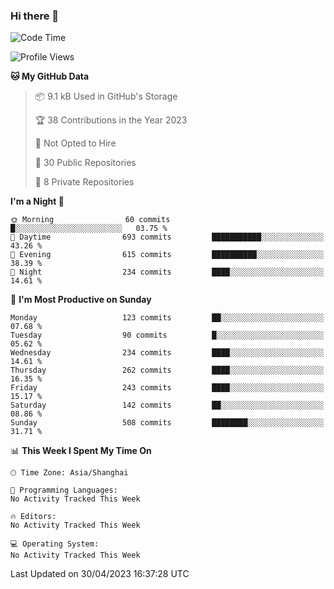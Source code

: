 ### Hi there 👋

<!--
**robinWongM/robinWongM** is a ✨ _special_ ✨ repository because its `README.md` (this file) appears on your GitHub profile.

Here are some ideas to get you started:

- 🔭 I’m currently working on ...
- 🌱 I’m currently learning ...
- 👯 I’m looking to collaborate on ...
- 🤔 I’m looking for help with ...
- 💬 Ask me about ...
- 📫 How to reach me: ...
- 😄 Pronouns: ...
- ⚡ Fun fact: ...
-->

<!--START_SECTION:waka-->
![Code Time](http://img.shields.io/badge/Code%20Time-121%20hrs%2034%20mins-blue)

![Profile Views](http://img.shields.io/badge/Profile%20Views-0-blue)

**🐱 My GitHub Data** 

> 📦 9.1 kB Used in GitHub's Storage 
 > 
> 🏆 38 Contributions in the Year 2023
 > 
> 🚫 Not Opted to Hire
 > 
> 📜 30 Public Repositories 
 > 
> 🔑 8 Private Repositories 
 > 
**I'm a Night 🦉** 

```text
🌞 Morning                60 commits          █░░░░░░░░░░░░░░░░░░░░░░░░   03.75 % 
🌆 Daytime                693 commits         ███████████░░░░░░░░░░░░░░   43.26 % 
🌃 Evening                615 commits         ██████████░░░░░░░░░░░░░░░   38.39 % 
🌙 Night                  234 commits         ████░░░░░░░░░░░░░░░░░░░░░   14.61 % 
```
📅 **I'm Most Productive on Sunday** 

```text
Monday                   123 commits         ██░░░░░░░░░░░░░░░░░░░░░░░   07.68 % 
Tuesday                  90 commits          █░░░░░░░░░░░░░░░░░░░░░░░░   05.62 % 
Wednesday                234 commits         ████░░░░░░░░░░░░░░░░░░░░░   14.61 % 
Thursday                 262 commits         ████░░░░░░░░░░░░░░░░░░░░░   16.35 % 
Friday                   243 commits         ████░░░░░░░░░░░░░░░░░░░░░   15.17 % 
Saturday                 142 commits         ██░░░░░░░░░░░░░░░░░░░░░░░   08.86 % 
Sunday                   508 commits         ████████░░░░░░░░░░░░░░░░░   31.71 % 
```


📊 **This Week I Spent My Time On** 

```text
🕑︎ Time Zone: Asia/Shanghai

💬 Programming Languages: 
No Activity Tracked This Week

🔥 Editors: 
No Activity Tracked This Week

💻 Operating System: 
No Activity Tracked This Week
```


 Last Updated on 30/04/2023 16:37:28 UTC
<!--END_SECTION:waka-->
